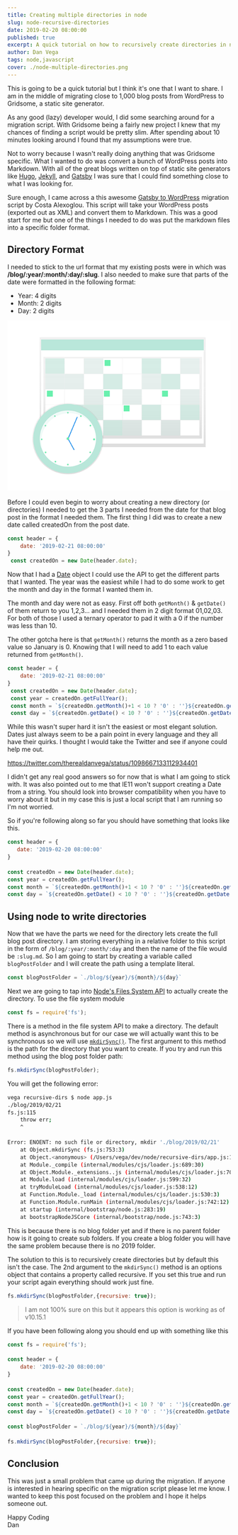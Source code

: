 ```yaml
---
title: Creating multiple directories in node
slug: node-recursive-directories
date: 2019-02-20 08:00:00
published: true
excerpt: A quick tutorial on how to recursively create directories in node.
author: Dan Vega
tags: node,javascript
cover: ./node-multiple-directories.png
---
```


 This is going to be a quick tutorial but I think it's one that I want to share. I am in the middle of migrating close to 1,000 blog posts from WordPress to Gridsome, a static site generator. 
 
 As any good (lazy) developer would, I did some searching around for a migration script. With Gridsome being a fairly new project I knew that my chances of finding a script would be pretty slim. After spending about 10 minutes looking around I found that my assumptions were true. 

 Not to worry because I wasn't really doing anything that was Gridsome specific. What I wanted to do was convert a bunch of WordPress posts into Markdown. With all of the great blogs written on top of static site generators like [Hugo](https://gohugo.io/), [Jekyll](https://jekyllrb.com/), and [Gatsby](https://www.gatsbyjs.org/) I was sure that I could find something close to what I was looking for.

Sure enough, I came across a this awesome [Gatsby to WordPress](https://github.com/konsalex/gatsby-wordpress-migrate) migration script by Costa Alexoglou. This script will take your WordPress posts (exported out as XML) and convert them to Markdown. This was a good start for me but one of the things I needed to do was put the markdown files into a specific folder format.

## Directory Format

I needed to stick to the url format that my existing posts were in which was **/blog/:year/:month/:day/:slug**. I also needed to make sure that parts of the date were formatted in the following format: 

* Year: 4 digits
* Month: 2 digits
* Day: 2 digits

![Calendar](undraw_calendar_dutt.png)

 Before I could even begin to worry about creating a new directory (or directories) I needed to get the 3 parts I needed from the date for that blog post in the format I needed them. The first thing I did was to create a new date called createdOn from the post date.

```javascript
const header = {
    date: '2019-02-21 08:00:00'
}
 const createdOn = new Date(header.date);
```

Now that I had a [Date](https://developer.mozilla.org/en-US/docs/Web/JavaScript/Reference/Global_Objects/Date) object I could use the API to get the different parts that I wanted. The year was the easiest while I had to do some work to get the month and day in the format I wanted them in. 

The month and day were not as easy. First off both `getMonth()` & `getDate()` of them return to you 1,2,3... and I needed them in 2 digit format 01,02,03. For both of those I used a ternary operator to pad it with a 0 if the number was less than 10.

The other gotcha here is that `getMonth()` returns the month as a zero based value so January is 0. Knowing that I will need to add 1 to each value returned from `getMonth()`.

```javascript
const header = {
    date: '2019-02-21 08:00:00'
}
 const createdOn = new Date(header.date);
 const year = createdOn.getFullYear();
 const month = `${createdOn.getMonth()+1 < 10 ? '0' : ''}${createdOn.getMonth()+1}`;
 const day = `${createdOn.getDate() < 10 ? '0' : ''}${createdOn.getDate()}`;
```

While this wasn't super hard it isn't the easiest or most elegant solution. Dates just always seem to be a pain point in every language and they all have their quirks. I thought I would take the Twitter and see if anyone could help me out. 

https://twitter.com/therealdanvega/status/1098667133112934401

I didn't get any real good answers so for now that is what I am going to stick with. It was also pointed out to me that IE11 won't support creating a Date from a string. You should look into browser compatibility when you have to worry about it but in my case this is just a local script that I am running so I'm not worried.


So if you're following along so far you should have something that looks like this. 

 ```javascript
const header = {
    date: '2019-02-20 08:00:00'
}

 const createdOn = new Date(header.date);
 const year = createdOn.getFullYear();
 const month = `${createdOn.getMonth()+1 < 10 ? '0' : ''}${createdOn.getMonth()+1}`;
 const day = `${createdOn.getDate() < 10 ? '0' : ''}${createdOn.getDate()}`;
 ```

 ## Using node to write directories

Now that we have the parts we need for the directory lets create the full blog post directory. I am storing everything in a relative folder to this script in the form of `/blog/:year/:month/:day` and then the name of the file would be `:slug.md`. So I am going to start by creating a variable called `blogPostFolder` and I will create the path using a template literal.

```javascript
const blogPostFolder = `./blog/${year}/${month}/${day}`
```

Next we are going to tap into [Node's Files System API](https://nodejs.org/api/fs.html) to actually create the directory. To use the file system module

 ```javascript
const fs = require('fs');
 ```

 There is a method in the file system API to make a directory. The default method is asynchronous but for our case we will actually want this to be synchronous so we will use [`mkdirSync()`](https://nodejs.org/api/fs.html#fs_fs_mkdirsync_path_options). The first argument to this method is the path for the directory that you want to create. If you try and run this method using the blog post folder path: 

```javascript
fs.mkdirSync(blogPostFolder);
```

You will get the following error: 

```bash
vega recursive-dirs $ node app.js 
./blog/2019/02/21
fs.js:115
    throw err;
    ^

Error: ENOENT: no such file or directory, mkdir './blog/2019/02/21'
    at Object.mkdirSync (fs.js:753:3)
    at Object.<anonymous> (/Users/vega/dev/node/recursive-dirs/app.js:16:4)
    at Module._compile (internal/modules/cjs/loader.js:689:30)
    at Object.Module._extensions..js (internal/modules/cjs/loader.js:700:10)
    at Module.load (internal/modules/cjs/loader.js:599:32)
    at tryModuleLoad (internal/modules/cjs/loader.js:538:12)
    at Function.Module._load (internal/modules/cjs/loader.js:530:3)
    at Function.Module.runMain (internal/modules/cjs/loader.js:742:12)
    at startup (internal/bootstrap/node.js:283:19)
    at bootstrapNodeJSCore (internal/bootstrap/node.js:743:3)
```

This is because there is no blog folder yet and if there is no parent folder how is it going to create sub folders. If you create a blog folder you will have the same problem because there is no 2019 folder. 

The solution to this is to recursively create directories but by default this isn't the case. The 2nd argument to the `mkdirSync()` method is an options object that contains a property called recursive. If you set this true and run your script again everything should work just fine.

```javascript
fs.mkdirSync(blogPostFolder,{recursive: true});
```

> I am not 100% sure on this but it appears this option is working as of v10.15.1

If you have been following along you should end up with something like this

```javascript
const fs = require('fs');

const header = {
    date: '2019-02-20 08:00:00'
}

const createdOn = new Date(header.date);
const year = createdOn.getFullYear();
const month = `${createdOn.getMonth()+1 < 10 ? '0' : ''}${createdOn.getMonth()+1}`;
const day = `${createdOn.getDate() < 10 ? '0' : ''}${createdOn.getDate()}`;

const blogPostFolder = `./blog/${year}/${month}/${day}`

fs.mkdirSync(blogPostFolder,{recursive: true});
```
 
## Conclusion

This was just a small problem that came up during the migration. If anyone is interested in hearing specific on the migration script please let me know. I wanted to keep this post focused on the problem and I hope it helps someone out. 

Happy Coding<br/>
Dan

